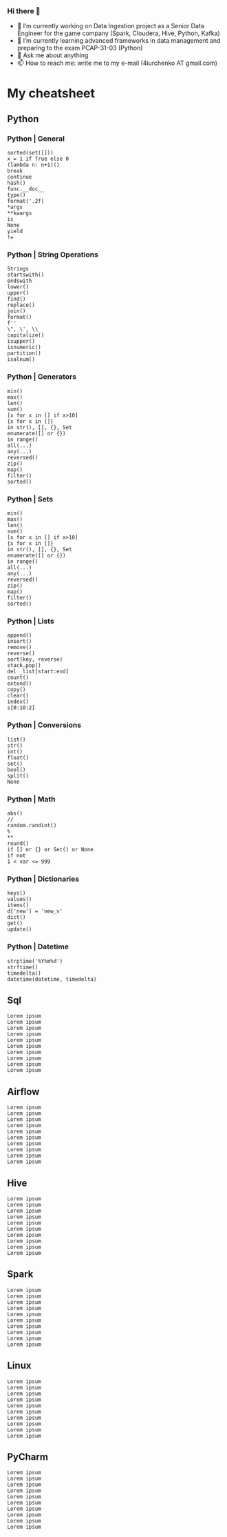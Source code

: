 ### Hi there 👋
- 🔭 I’m currently working on Data Ingestion project as a Senior Data Engineer for the game company (Spark, Cloudera, Hive, Python, Kafka)
- 🌱 I’m currently learning advanced frameworks in data management and preparing to the exam PCAP-31-03 (Python)
- 💬 Ask me about anything
- 📫 How to reach me: write me to my e-mail (4iurchenko AT gmail.com)


# My cheatsheet
## Python
### Python | General
```
sorted(set([]))
x = 1 if True else 0
(lambda n: n+1)()
break
continue
hash()
func.__doc__
type()
format('.2f)
*args
**kwargs
is
None
yield
!=
```
### Python | String Operations
```
Strings
startswith()
endswith
lower()
upper()
find()
replace()
join()
format()
f''
\", \', \\
capitalize()
isupper()
isnumeric()
partition()
isalnum()
```

### Python | Generators
```
min()
max()
len()
sum()
[x for x in [] if x>10]
{x for x in []}
in str(), [], {}, Set
enumerate([] or {})
in range()
all(...)
any(...)
reversed()
zip()
map()
filter()
sorted()
```

### Python | Sets
```
min()
max()
len()
sum()
[x for x in [] if x>10]
{x for x in []}
in str(), [], {}, Set
enumerate([] or {})
in range()
all(...)
any(...)
reversed()
zip()
map()
filter()
sorted()
```

### Python | Lists
```
append()
insert()
remove()
reverse()
sort(key, reverse)
stack.pop()
del _list[start:end]
count()
extend()
copy()
clear()
index()
s[0:10:2]
```

### Python | Conversions
```
list()
str()
int()
float()
set()
bool()
split()
None
```

### Python | Math
```
abs()
//
random.randint()
%
**
round()
if [] or {} or Set() or None
if not
1 < var <= 999
```

### Python | Dictionaries
```
keys()
values()
items()
d['new'] = 'new_v'
dict()
get()
update()
```

### Python | Datetime
```
strptime('%Y%m%d')
strftime()
timedelta()
datetime(datetime, timedelta)
```

## Sql
```
Lorem ipsum
Lorem ipsum
Lorem ipsum
Lorem ipsum
Lorem ipsum
Lorem ipsum
Lorem ipsum
Lorem ipsum
Lorem ipsum
Lorem ipsum
```

## Airflow
```
Lorem ipsum
Lorem ipsum
Lorem ipsum
Lorem ipsum
Lorem ipsum
Lorem ipsum
Lorem ipsum
Lorem ipsum
Lorem ipsum
Lorem ipsum
```

## Hive
```
Lorem ipsum
Lorem ipsum
Lorem ipsum
Lorem ipsum
Lorem ipsum
Lorem ipsum
Lorem ipsum
Lorem ipsum
Lorem ipsum
Lorem ipsum
```

## Spark
```
Lorem ipsum
Lorem ipsum
Lorem ipsum
Lorem ipsum
Lorem ipsum
Lorem ipsum
Lorem ipsum
Lorem ipsum
Lorem ipsum
Lorem ipsum
```

## Linux
```
Lorem ipsum
Lorem ipsum
Lorem ipsum
Lorem ipsum
Lorem ipsum
Lorem ipsum
Lorem ipsum
Lorem ipsum
Lorem ipsum
Lorem ipsum
```


## PyCharm
```
Lorem ipsum
Lorem ipsum
Lorem ipsum
Lorem ipsum
Lorem ipsum
Lorem ipsum
Lorem ipsum
Lorem ipsum
Lorem ipsum
Lorem ipsum
```
